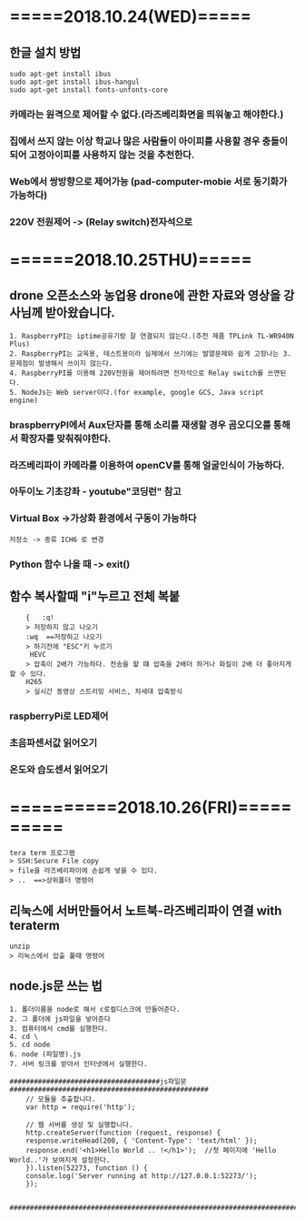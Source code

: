 # =====2018.10.24(WED)=====

## 한글 설치 방법
    sudo apt-get install ibus
    sudo apt-get install ibus-hangul
    sudo apt-get install fonts-unfonts-core

 ### 카메라는 원격으로 제어할 수 없다.(라즈베리화면을 띄워놓고 해야한다.)
 ### 집에서 쓰지 않는 이상 학교나 많은 사람들이 아이피를 사용할 경우 충돌이 되어 고정아이피를 사용하지 않는 것을 추천한다.
 ### Web에서 쌍방향으로 제어가능 (pad-computer-mobie 서로 동기화가 가능하다)
 ### 220V 전원제어 -> (Relay switch)전자석으로

# ======2018.10.25THU)=====

## drone 오픈소스와 농업용 drone에 관한 자료와 영상을 강사님께 받아왔습니다.
    1. RaspberryPI는 iptime공유기랑 잘 연결되지 않는다.(추천 제품 TPLink TL-WR940N Plus)
    2. RaspberryPI는 교육용, 테스트용이라 실제에서 쓰기에는 발열문제와 쉽게 고장나는 3. 문제점이 발생해서 쓰이지 않는다.
    4. RaspberryPI를 이용해 220V전원을 제어하려면 전자석으로 Relay switch를 쓰면된다.
    5. NodeJs는 Web server이다.(for example, google GCS, Java script engine)

### braspberryPI에서 Aux단자를 통해 소리를 재생할 경우 곰오디오를 통해서 확장자를 맞춰줘야한다.
### 라즈베리파이 카메라를 이용하여 openCV를 통해 얼굴인식이 가능하다.

### 아두이노 기초강좌 - youtube"코딩런" 참고

### Virtual Box ->가상화 환경에서 구동이 가능하다
    저장소 -> 종류 ICH6 로 변경

### Python 함수 나올 때 -> exit()

## 함수 복사할때 "i"누르고 전체 복붙
        {   :q!  
        > 저장하지 않고 나오기   
        :wq  ==저장하고 나오기
        > 하기전에 "ESC"키 누르기
         HEVC
        > 압축이 2배가 가능하다. 전송을 할 떄 압축을 2배더 하거나 화질이 2배 더 좋아지게 할 수 있다.
        H265
        > 실시간 동영상 스트리밍 서비스, 차세대 압축방식

### raspberryPi로 LED제어
### 초음파센서값 읽어오기   
### 온도와 습도센서 읽어오기


# ==========2018.10.26(FRI)==========
    tera term 프로그램
    > SSH:Secure File copy
    > file을 라즈베리파이에 손쉽게 넣을 수 있다.
    > ..  ==>상위폴더 명령어

## 리눅스에 서버만들어서 노트북-라즈베리파이 연결 with teraterm
    unzip
    > 리눅스에서 압출 풀때 명령어

## node.js문 쓰는 법

    1. 폴더이름을 node로 해서 c로컬디스크에 만들어준다.
    2. 그 폴더에 js파일을 넣어준다
    3. 컴퓨터에서 cmd를 실행한다.
    4. cd \
    5. cd node
    6. node (파일명).js
    7. 서버 링크를 받아서 인터넷에서 실행한다.

    #####################################js파일문#################################################
        // 모듈을 추출합니다.
        var http = require('http');

        // 웹 서버를 생성 및 실행합니다.
        http.createServer(function (request, response) {
        response.writeHead(200, { 'Content-Type': 'text/html' });       
        response.end('<h1>Hello World .. !</h1>');  //첫 페이지에 'Hello World..'가 보여지게 설정한다.
        }).listen(52273, function () {
        console.log('Server running at http://127.0.0.1:52273/');
        });

        ################################################################################################
